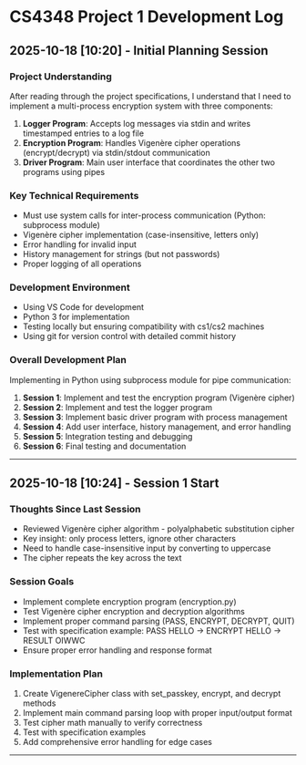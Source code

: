 # CS4348 Project 1 Development Log

## 2025-10-18 [10:20] - Initial Planning Session

### Project Understanding
After reading through the project specifications, I understand that I need to implement a multi-process encryption system with three components:

1. **Logger Program**: Accepts log messages via stdin and writes timestamped entries to a log file
2. **Encryption Program**: Handles Vigenère cipher operations (encrypt/decrypt) via stdin/stdout communication  
3. **Driver Program**: Main user interface that coordinates the other two programs using pipes

### Key Technical Requirements
- Must use system calls for inter-process communication (Python: subprocess module)
- Vigenère cipher implementation (case-insensitive, letters only)
- Error handling for invalid input
- History management for strings (but not passwords)
- Proper logging of all operations

### Development Environment
- Using VS Code for development
- Python 3 for implementation
- Testing locally but ensuring compatibility with cs1/cs2 machines
- Using git for version control with detailed commit history

### Overall Development Plan
Implementing in Python using subprocess module for pipe communication:

1. **Session 1**: Implement and test the encryption program (Vigenère cipher)
2. **Session 2**: Implement and test the logger program  
3. **Session 3**: Implement basic driver program with process management
4. **Session 4**: Add user interface, history management, and error handling
5. **Session 5**: Integration testing and debugging
6. **Session 6**: Final testing and documentation

---

## 2025-10-18 [10:24] - Session 1 Start

### Thoughts Since Last Session  
- Reviewed Vigenère cipher algorithm - polyalphabetic substitution cipher
- Key insight: only process letters, ignore other characters
- Need to handle case-insensitive input by converting to uppercase
- The cipher repeats the key across the text

### Session Goals
- Implement complete encryption program (encryption.py)
- Test Vigenère cipher encryption and decryption algorithms
- Implement proper command parsing (PASS, ENCRYPT, DECRYPT, QUIT)
- Test with specification example: PASS HELLO → ENCRYPT HELLO → RESULT OIWWC
- Ensure proper error handling and response format

### Implementation Plan
1. Create VigenereCipher class with set_passkey, encrypt, and decrypt methods
2. Implement main command parsing loop with proper input/output format
3. Test cipher math manually to verify correctness
4. Test with specification examples
5. Add comprehensive error handling for edge cases

---